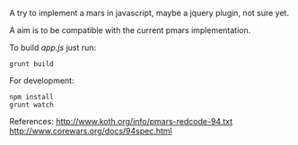 A try to implement a mars in javascript, maybe a jquery plugin, not sure yet.

A aim is to be compatible with the current pmars implementation.

To build *app.js* just run:

    grunt build

For development:

    npm install
    grunt watch

References:
http://www.koth.org/info/pmars-redcode-94.txt
http://www.corewars.org/docs/94spec.html